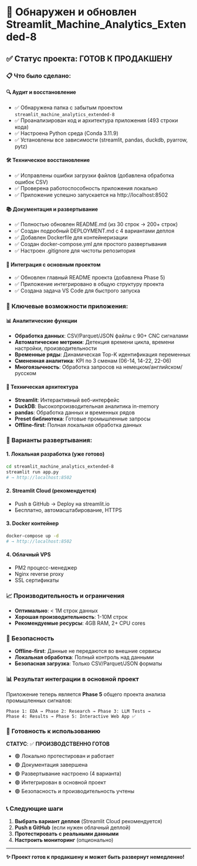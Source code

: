 # 🎯 Обнаружен и обновлен Streamlit_Machine_Analytics_Extended-8

## ✅ Статус проекта: ГОТОВ К ПРОДАКШЕНУ

### 📋 Что было сделано:

#### 🔍 **Аудит и восстановление**
- ✅ Обнаружена папка с забытым проектом `streamlit_machine_analytics_extended-8`
- ✅ Проанализирован код и архитектура приложения (493 строки кода)
- ✅ Настроена Python среда (Conda 3.11.9)
- ✅ Установлены все зависимости (streamlit, pandas, duckdb, pyarrow, pytz)

#### 🛠️ **Техническое восстановление**
- ✅ Исправлены ошибки загрузки файлов (добавлена обработка ошибок CSV)
- ✅ Проверена работоспособность приложения локально
- ✅ Приложение успешно запускается на http://localhost:8502

#### 📚 **Документация и развертывание**
- ✅ Полностью обновлен README.md (из 30 строк → 200+ строк)
- ✅ Создан подробный DEPLOYMENT.md с 4 вариантами деплоя
- ✅ Добавлен Dockerfile для контейнеризации
- ✅ Создан docker-compose.yml для простого развертывания
- ✅ Настроен .gitignore для чистоты репозитория

#### 🔗 **Интеграция с основным проектом**
- ✅ Обновлен главный README проекта (добавлена Phase 5)
- ✅ Приложение интегрировано в общую структуру проекта
- ✅ Создана задача VS Code для быстрого запуска

### 🎯 **Ключевые возможности приложения:**

#### 📊 **Аналитические функции**
- **Обработка данных**: CSV/Parquet/JSON файлы с 90+ CNC сигналами
- **Автоматические метрики**: Детекция времени цикла, времени настройки, производительности
- **Временные ряды**: Динамическая Top-K идентификация переменных
- **Смененная аналитика**: KPI по 3 сменам (06-14, 14-22, 22-06)
- **Многоязычность**: Обработка запросов на немецком/английском/русском

#### 🔧 **Техническая архитектура**
- **Streamlit**: Интерактивный веб-интерфейс
- **DuckDB**: Высокопроизводительная аналитика in-memory
- **pandas**: Обработка данных и временных рядов
- **Preset библиотека**: Готовые промышленные запросы
- **Offline-first**: Полная локальная обработка данных

### 🚀 **Варианты развертывания:**

#### 1. **Локальная разработка** (уже готово)
```bash
cd streamlit_machine_analytics_extended-8
streamlit run app.py
# → http://localhost:8502
```

#### 2. **Streamlit Cloud** (рекомендуется)
- Push в GitHub → Deploy на streamlit.io
- Бесплатно, автомасштабирование, HTTPS

#### 3. **Docker контейнер**
```bash
docker-compose up -d
# → http://localhost:8502
```

#### 4. **Облачный VPS**
- PM2 процесс-менеджер
- Nginx reverse proxy
- SSL сертификаты

### 📈 **Производительность и ограничения**
- **Оптимально**: < 1M строк данных
- **Хорошая производительность**: 1-10M строк
- **Рекомендуемые ресурсы**: 4GB RAM, 2+ CPU cores

### 🔐 **Безопасность**
- **Offline-first**: Данные не передаются во внешние сервисы
- **Локальная обработка**: Полный контроль над данными
- **Безопасная загрузка**: Только CSV/Parquet/JSON форматы

### 📊 **Результат интеграции в основной проект**

Приложение теперь является **Phase 5** общего проекта анализа промышленных сигналов:

```
Phase 1: EDA → Phase 2: Research → Phase 3: LLM Tests → 
Phase 4: Results → Phase 5: Interactive Web App ✅
```

### 🎉 **Готовность к использованию**

**СТАТУС**: ✅ **ПРОИЗВОДСТВЕННО ГОТОВ**

- 🟢 Локально протестирован и работает
- 🟢 Документация завершена
- 🟢 Развертывание настроено (4 варианта)
- 🟢 Интегрирован в основной проект
- 🟢 Безопасность и производительность учтены

### 📞 **Следующие шаги**
1. **Выбрать вариант деплоя** (Streamlit Cloud рекомендуется)
2. **Push в GitHub** (если нужен облачный деплой)
3. **Протестировать с реальными данными**
4. **Настроить мониторинг** (опционально)

---

**✨ Проект готов к продакшену и может быть развернут немедленно!**
